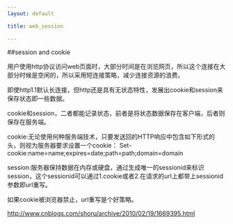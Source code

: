 ```yaml
---
layout: default

title: web_session

---
```


##session and cookie

用户使用http协议访问web页面时，大部分时间是在浏览网页，所以这个连接在大部分时候是空闲的，所以采用短连接策略，减少连接资源的浪费。

即使http1.1默认长连接，但http还是具有无状态特性，发展出cookie和session来保存状态即一些数据。

cookie和session，二者都能记录状态，前者是将状态数据保存在客户端，后者则保存在服务端。

cookie:无论使用何种服务端技术，只要发送回的HTTP响应中包含如下形式的头，则视为服务器要求设置一个cookie：
Set-cookie:name=name;expires=date;path=path;domain=domain

session:服务器保持数据在内存或硬盘，通过生成唯一的sessionid来标识session，这个sessionid可以通过1.cookie或者2.在请求的url上都带上sessionid参数即url重写。

如果cookie被浏览器禁止，url重写是个好策略。


http://www.cnblogs.com/shoru/archive/2010/02/19/1669395.html